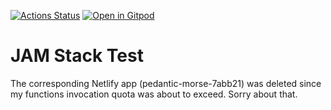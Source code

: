 <!---
[![Netlify Status](https://api.netlify.com/api/v1/badges/c5c7fb4d-1cf5-4b2c-a9dd-8688fb2e2180/deploy-status)](https://app.netlify.com/sites/pedantic-morse-7abb21/deploys)
--->
[![Actions Status](https://github.com/bampli/battlestax/workflows/BattleStax%20Tests/badge.svg)](https://github.com/bampli/battlestax/actions) 
[![Open in Gitpod](https://gitpod.io/button/open-in-gitpod.svg)](https://gitpod.io/#https://github.com/bampli/battlestax)

# JAM Stack Test

The corresponding Netlify app (pedantic-morse-7abb21) was deleted since my functions invocation quota was about to exceed. Sorry about that.
